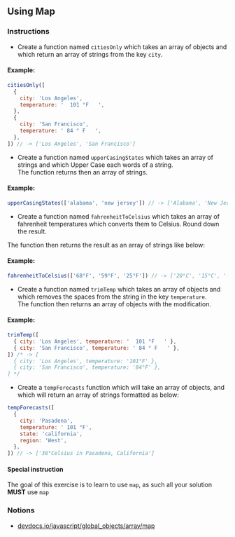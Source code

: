 ## Using Map

### Instructions

- Create a function named `citiesOnly` which takes an array of objects
  and which return an array of strings from the key `city`.

#### Example:

```js
citiesOnly([
  {
    city: 'Los Angeles',
    temperature: '  101 °F   ',
  },
  {
    city: 'San Francisco',
    temperature: ' 84 ° F   ',
  },
]) // -> ['Los Angeles', 'San Francisco']
```

- Create a function named `upperCasingStates` which takes an array of strings
  and which Upper Case each words of a string. \
  The function returns then an array of strings.

#### Example:

```js
upperCasingStates(['alabama', 'new jersey']) // -> ['Alabama', 'New Jersey']
```

- Create a function named `fahrenheitToCelsius` which takes an array
  of fahrenheit temperatures which converts them to Celsius.
  Round down the result.

The function then returns the result as an array of strings like below:

#### Example:

```js
fahrenheitToCelsius(['68°F', '59°F', '25°F']) // -> ['20°C', '15°C', '-4°C']
```

- Create a function named `trimTemp` which takes an array of objects
  and which removes the spaces from the string in the key `temperature`. \
  The function then returns an array of objects with the modification.

#### Example:

```js
trimTemp([
  { city: 'Los Angeles', temperature: '  101 °F   ' },
  { city: 'San Francisco', temperature: ' 84 ° F   ' },
]) /* -> [
  { city: 'Los Angeles', temperature: '101°F' },
  { city: 'San Francisco', temperature: '84°F' },
] */
```

- Create a `tempForecasts` function which will take an array of objects, and which will
  return an array of strings formatted as below:

```js
tempForecasts([
  {
    city: 'Pasadena',
    temperature: ' 101 °F',
    state: 'california',
    region: 'West',
  },
]) // -> ['38°Celsius in Pasadena, California']
```

#### Special instruction

The goal of this exercise is to learn to use `map`, as such all your
solution **MUST** use `map`

### Notions

- [devdocs.io/javascript/global_objects/array/map](https://devdocs.io/javascript/global_objects/array/map)
